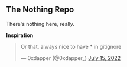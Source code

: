 ## The Nothing Repo

There's nothing here, really.

**Inspiration**

<blockquote class="twitter-tweet" data-width="550" data-lang="en" data-dnt="true" data-theme="light"><p lang="en" dir="ltr">Or that, always nice to have * in gitignore</p>&mdash; 0xdapper (@0xdapper_) <a href="https://twitter.com/0xdapper_/status/1547968918202904576?s=20&t=qjU9Unq8L8FOztDPv1aPZw">July 15, 2022</a></blockquote>
